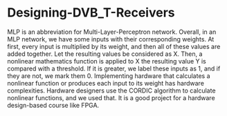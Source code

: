 # Designing-DVB_T-Receivers
MLP is an abbreviation for Multi-Layer-Perceptron network. Overall, in an MLP network, we have some inputs with their corresponding weights. At first, every input is multiplied by its weight, and then all of these values are added together. Let the resulting values be considered as X. Then, a nonlinear mathematics function is applied to X the resulting value Y is compared with a threshold. If it is greater, we label these inputs as 1, and if they are not, we mark them 0. Implementing hardware that calculates a nonlinear function or produces each input to its weight has hardware complexities. Hardware designers use the CORDIC algorithm to calculate nonlinear functions, and we used that. It is a good project for a hardware design-based course like FPGA.

